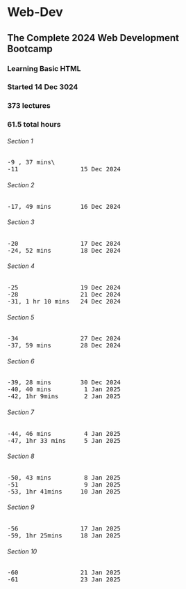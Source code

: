 # Web-Dev 
## The Complete 2024 Web Development Bootcamp
### Learning Basic HTML
### Started 14 Dec 3024
### 373 lectures
### 61.5 total hours

###### Section 1
<pre>
-9 , 37 mins\
-11                 15 Dec 2024
</pre>
###### Section 2
<pre>
-17, 49 mins        16 Dec 2024
</pre>
###### Section 3
<pre>
-20                 17 Dec 2024
-24, 52 mins        18 Dec 2024
</pre>
###### Section 4
<pre>
-25                 19 Dec 2024
-28                 21 Dec 2024
-31, 1 hr 10 mins   24 Dec 2024
</pre>
###### Section  5
<pre>
-34                 27 Dec 2024
-37, 59 mins        28 Dec 2024
</pre>
###### Section  6
<pre>
-39, 28 mins        30 Dec 2024
-40, 40 mins         1 Jan 2025
-42, 1hr 9mins       2 Jan 2025
</pre>
###### Section  7
<pre>
-44, 46 mins         4 Jan 2025
-47, 1hr 33 mins     5 Jan 2025
</pre>
###### Section  8
<pre>
-50, 43 mins         8 Jan 2025
-51                  9 Jan 2025
-53, 1hr 41mins     10 Jan 2025  
</pre>
###### Section  9
<pre>
-56                 17 Jan 2025
-59, 1hr 25mins     18 Jan 2025
</pre>
###### Section  10
<pre>
-60                 21 Jan 2025    
-61                 23 Jan 2025
</pre>

